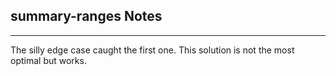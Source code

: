 <h2>summary-ranges Notes</h2><hr>The silly edge case caught the first one. This solution is not the most optimal but works.
